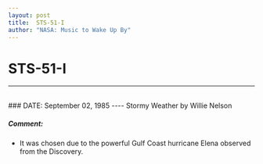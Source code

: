 ```yaml
---
layout: post
title:  STS-51-I
author: "NASA: Music to Wake Up By"
---
```


# STS-51-I
----
<br/>
### DATE: September 02, 1985
----
Stormy Weather by Willie Nelson

##### Comment:
* It was chosen due to the powerful Gulf Coast hurricane Elena observed from the Discovery.
